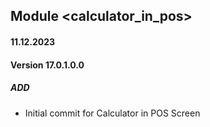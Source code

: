 ## Module <calculator_in_pos>

#### 11.12.2023
#### Version 17.0.1.0.0
##### ADD
- Initial commit for Calculator in POS Screen
